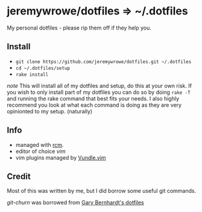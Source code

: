 # jeremywrowe/dotfiles => ~/.dotfiles
My personal dotfiles - please rip them off if they help you.

## Install

* `git clone https://github.com/jeremywrowe/dotfiles.git ~/.dotfiles`
* `cd ~/.dotfiles/setup`
* `rake install`

*note* This will install all of my dotfiles and setup, do this at your own risk.
If you wish to only install part of my dotfiles you can do so by doing `rake -T`
and running the rake command that best fits your needs. I also highly recommend
you look at what each command is doing as they are very opinionted to my setup.
(naturally)

## Info

* managed with [rcm](https://github.com/thoughtbot/rcm).
* editor of choice _vim_
* vim plugins managed by [Vundle.vim](https://github.com/VundleVim/Vundle.vim)

## Credit

Most of this was written by me, but I did borrow some useful git commands. 

*git-churn* was borrowed from [Gary Bernhardt's dotfiles](https://github.com/garybernhardt/dotfiles)
